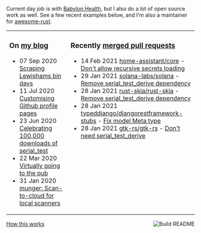 Current day job is with [Babylon Health](https://github.com/babylonhealth), but I also do a lot of open source work as well. See a few recent examples below, and I'm also a maintainer for [awesome-rust](https://github.com/rust-unofficial/awesome-rust).

<table><tr><td valign="top">

### On [my blog](https://tevps.net/blog)
<!-- blog starts -->
* 07 Sep 2020 [Scraping Lewishams bin days](https://tevps.net/blog/2020/9/7/scraping-lewishams-bin-days/)
* 11 Jul 2020 [Customising Github profile pages](https://tevps.net/blog/2020/7/11/customising-github-profile-pages/)
* 23 Jun 2020 [Celebrating 100,000 downloads of serial_test](https://tevps.net/blog/2020/6/23/celebrating-100000-downloads-serial_test/)
* 22 Mar 2020 [Virtually going to the pub](https://tevps.net/blog/2020/3/22/virtually-going-pub/)
* 31 Jan 2020 [munger: Scan-to-cloud for local scanners](https://tevps.net/blog/2020/1/31/munger-scan-to-cloud-for-local-scanners/)
<!-- blog ends -->

</td><td valign="top">

### Recently [merged pull requests](https://github.com/search?o=desc&q=is%3Apr+author%3Apalfrey+-user%3Apalfrey+is%3Amerged+is%3Apublic&s=created&type=Issues)

<!-- prs starts -->
* 14 Feb 2021 [home-assistant/core](https://github.com/home-assistant/core) - [Don't allow recursive secrets loading](https://github.com/home-assistant/core/pull/41812)
* 29 Jan 2021 [solana-labs/solana](https://github.com/solana-labs/solana) - [Remove serial_test_derive dependency](https://github.com/solana-labs/solana/pull/14891)
* 28 Jan 2021 [rust-skia/rust-skia](https://github.com/rust-skia/rust-skia) - [Remove serial_test_derive dependency](https://github.com/rust-skia/rust-skia/pull/463)
* 28 Jan 2021 [typeddjango/djangorestframework-stubs](https://github.com/typeddjango/djangorestframework-stubs) - [Fix model Meta type](https://github.com/typeddjango/djangorestframework-stubs/pull/127)
* 28 Jan 2021 [gtk-rs/gtk-rs](https://github.com/gtk-rs/gtk-rs) - [Don't need serial_test_derive](https://github.com/gtk-rs/gtk-rs/pull/273)
<!-- prs ends -->

</td></tr></table>

<a href="https://github.com/palfrey/palfrey/actions"><img src="https://github.com/palfrey/palfrey/workflows/Build%20README/badge.svg?branch=master" align="right" alt="Build README"></a> <a href="https://tevps.net/blog/2020/7/11/customising-github-profile-pages/">How this works</a>
